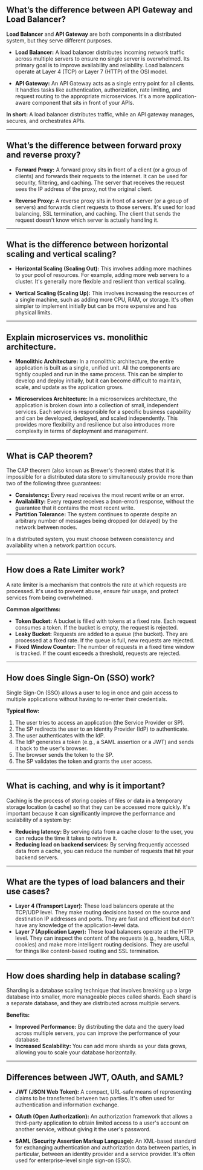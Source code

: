 ## What’s the difference between API Gateway and Load Balancer?

**Load Balancer** and **API Gateway** are both components in a distributed system, but they serve different purposes.

- **Load Balancer:** A load balancer distributes incoming network traffic across multiple servers to ensure no single server is overwhelmed. Its primary goal is to improve availability and reliability. Load balancers operate at Layer 4 (TCP) or Layer 7 (HTTP) of the OSI model.

- **API Gateway:** An API Gateway acts as a single entry point for all clients. It handles tasks like authentication, authorization, rate limiting, and request routing to the appropriate microservices. It's a more application-aware component that sits in front of your APIs.

**In short:** A load balancer distributes traffic, while an API gateway manages, secures, and orchestrates APIs.

---

## What’s the difference between forward proxy and reverse proxy?

- **Forward Proxy:** A forward proxy sits in front of a client (or a group of clients) and forwards their requests to the internet. It can be used for security, filtering, and caching. The server that receives the request sees the IP address of the proxy, not the original client.

- **Reverse Proxy:** A reverse proxy sits in front of a server (or a group of servers) and forwards client requests to those servers. It's used for load balancing, SSL termination, and caching. The client that sends the request doesn't know which server is actually handling it.

---

## What is the difference between horizontal scaling and vertical scaling?

- **Horizontal Scaling (Scaling Out):** This involves adding more machines to your pool of resources. For example, adding more web servers to a cluster. It's generally more flexible and resilient than vertical scaling.

- **Vertical Scaling (Scaling Up):** This involves increasing the resources of a single machine, such as adding more CPU, RAM, or storage. It's often simpler to implement initially but can be more expensive and has physical limits.

---

## Explain microservices vs. monolithic architecture.

- **Monolithic Architecture:** In a monolithic architecture, the entire application is built as a single, unified unit. All the components are tightly coupled and run in the same process. This can be simpler to develop and deploy initially, but it can become difficult to maintain, scale, and update as the application grows.

- **Microservices Architecture:** In a microservices architecture, the application is broken down into a collection of small, independent services. Each service is responsible for a specific business capability and can be developed, deployed, and scaled independently. This provides more flexibility and resilience but also introduces more complexity in terms of deployment and management.

---

## What is CAP theorem?

The CAP theorem (also known as Brewer's theorem) states that it is impossible for a distributed data store to simultaneously provide more than two of the following three guarantees:

- **Consistency:** Every read receives the most recent write or an error.
- **Availability:** Every request receives a (non-error) response, without the guarantee that it contains the most recent write.
- **Partition Tolerance:** The system continues to operate despite an arbitrary number of messages being dropped (or delayed) by the network between nodes.

In a distributed system, you must choose between consistency and availability when a network partition occurs.

---

## How does a Rate Limiter work?

A rate limiter is a mechanism that controls the rate at which requests are processed. It's used to prevent abuse, ensure fair usage, and protect services from being overwhelmed.

**Common algorithms:**

- **Token Bucket:** A bucket is filled with tokens at a fixed rate. Each request consumes a token. If the bucket is empty, the request is rejected.
- **Leaky Bucket:** Requests are added to a queue (the bucket). They are processed at a fixed rate. If the queue is full, new requests are rejected.
- **Fixed Window Counter:** The number of requests in a fixed time window is tracked. If the count exceeds a threshold, requests are rejected.

---

## How does Single Sign-On (SSO) work?

Single Sign-On (SSO) allows a user to log in once and gain access to multiple applications without having to re-enter their credentials.

**Typical flow:**

1.  The user tries to access an application (the Service Provider or SP).
2.  The SP redirects the user to an Identity Provider (IdP) to authenticate.
3.  The user authenticates with the IdP.
4.  The IdP generates a token (e.g., a SAML assertion or a JWT) and sends it back to the user's browser.
5.  The browser sends the token to the SP.
6.  The SP validates the token and grants the user access.

---

## What is caching, and why is it important?

Caching is the process of storing copies of files or data in a temporary storage location (a cache) so that they can be accessed more quickly. It's important because it can significantly improve the performance and scalability of a system by:

- **Reducing latency:** By serving data from a cache closer to the user, you can reduce the time it takes to retrieve it.
- **Reducing load on backend services:** By serving frequently accessed data from a cache, you can reduce the number of requests that hit your backend servers.

---

## What are the types of load balancers and their use cases?

- **Layer 4 (Transport Layer):** These load balancers operate at the TCP/UDP level. They make routing decisions based on the source and destination IP addresses and ports. They are fast and efficient but don't have any knowledge of the application-level data.
- **Layer 7 (Application Layer):** These load balancers operate at the HTTP level. They can inspect the content of the requests (e.g., headers, URLs, cookies) and make more intelligent routing decisions. They are useful for things like content-based routing and SSL termination.

---

## How does sharding help in database scaling?

Sharding is a database scaling technique that involves breaking up a large database into smaller, more manageable pieces called shards. Each shard is a separate database, and they are distributed across multiple servers.

**Benefits:**

- **Improved Performance:** By distributing the data and the query load across multiple servers, you can improve the performance of your database.
- **Increased Scalability:** You can add more shards as your data grows, allowing you to scale your database horizontally.

---

## Differences between JWT, OAuth, and SAML?

- **JWT (JSON Web Token):** A compact, URL-safe means of representing claims to be transferred between two parties. It's often used for authentication and information exchange.

- **OAuth (Open Authorization):** An authorization framework that allows a third-party application to obtain limited access to a user's account on another service, without giving it the user's password.

- **SAML (Security Assertion Markup Language):** An XML-based standard for exchanging authentication and authorization data between parties, in particular, between an identity provider and a service provider. It's often used for enterprise-level single sign-on (SSO).
